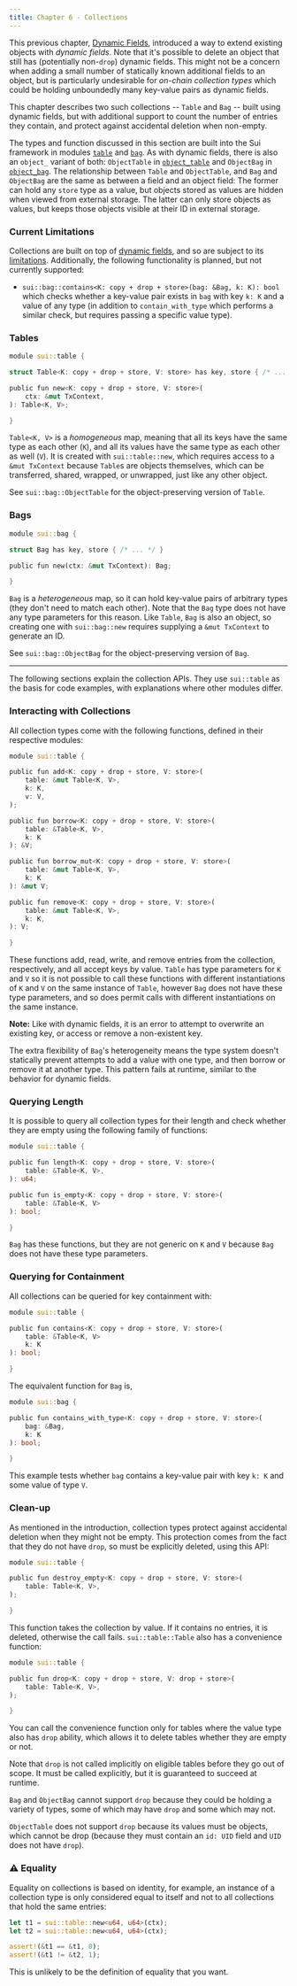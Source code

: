 ```yaml
---
title: Chapter 6 - Collections
---
```


This previous chapter, [Dynamic Fields](ch5-dynamic-fields.md), introduced a way to extend existing objects with *dynamic fields*. Note that it's possible to delete an object that still has (potentially non-`drop`) dynamic fields. This might not be a concern when adding a small number of statically known additional fields to an object, but is particularly undesirable for *on-chain collection types* which could be holding unboundedly many key-value pairs as dynamic fields.

This chapter describes two such collections -- `Table` and `Bag` -- built using dynamic fields, but with additional support to count the number of entries they contain, and protect against accidental deletion when non-empty.

The types and function discussed in this section are built into the Sui framework in modules [`table`](https://github.com/MystenLabs/sui/blob/main/crates/sui-framework/sources/table.move) and [`bag`](https://github.com/MystenLabs/sui/blob/main/crates/sui-framework/sources/bag.move). As with dynamic fields, there is also an `object_` variant of both: `ObjectTable` in [`object_table`](https://github.com/MystenLabs/sui/blob/main/crates/sui-framework/sources/object_table.move) and `ObjectBag` in [`object_bag`](https://github.com/MystenLabs/sui/blob/main/crates/sui-framework/sources/object_bag.move). The relationship between `Table` and `ObjectTable`, and `Bag` and `ObjectBag` are the same as between a field and an object field: The former can hold any `store` type as a value, but objects stored as values are hidden when viewed from external storage. The latter can only store objects as values, but keeps those objects visible at their ID in external storage.

### Current Limitations

Collections are built on top of [dynamic fields](ch5-dynamic-fields.md), and so are subject to its [limitations](ch5-dynamic-fields.md#current-limitations). Additionally, the following functionality is planned, but not currently supported:

- `sui::bag::contains<K: copy + drop + store>(bag: &Bag, k: K): bool` which checks whether a key-value pair exists in `bag` with key `k: K` and a value of any type (in addition to `contain_with_type` which performs a similar check, but requires passing a specific value type).


### Tables

```rust
module sui::table {

struct Table<K: copy + drop + store, V: store> has key, store { /* ... */ }

public fun new<K: copy + drop + store, V: store>(
    ctx: &mut TxContext,
): Table<K, V>;

}
```

`Table<K, V>` is a *homogeneous* map, meaning that all its keys have the same type as each other (`K`), and all its values have the same type as each other as well (`V`). It is created with `sui::table::new`, which requires access to a `&mut TxContext` because `Table`s are objects themselves, which can be transferred, shared, wrapped, or unwrapped, just like any other object.

See `sui::bag::ObjectTable` for the object-preserving version of `Table`.

### Bags

```rust
module sui::bag {

struct Bag has key, store { /* ... */ }

public fun new(ctx: &mut TxContext): Bag;

}
```

`Bag` is a *heterogeneous* map, so it can hold key-value pairs of arbitrary types (they don't need to match each other). Note that the `Bag` type does not have any type parameters for this reason. Like `Table`, `Bag` is also an object, so creating one with `sui::bag::new` requires supplying a `&mut TxContext` to generate an ID.

See `sui::bag::ObjectBag` for the object-preserving version of `Bag`.

---

The following sections explain the collection APIs. They use `sui::table` as the basis for code examples, with explanations where other modules differ.

### Interacting with Collections

All collection types come with the following functions, defined in their respective modules:

```rust
module sui::table {

public fun add<K: copy + drop + store, V: store>(
    table: &mut Table<K, V>,
    k: K,
    v: V,
);

public fun borrow<K: copy + drop + store, V: store>(
    table: &Table<K, V>,
    k: K
): &V;

public fun borrow_mut<K: copy + drop + store, V: store>(
    table: &mut Table<K, V>,
    k: K
): &mut V;

public fun remove<K: copy + drop + store, V: store>(
    table: &mut Table<K, V>,
    k: K,
): V;

}
```

These functions add, read, write, and remove entries from the collection, respectively, and all accept keys by value. `Table` has type parameters for `K` and `V` so it is not possible to call these functions with different instantiations of `K` and `V` on the same instance of `Table`, however `Bag` does not have these type parameters, and so does permit calls with different instantiations on the same instance.

**Note:** Like with dynamic fields, it is an error to attempt to overwrite an existing key, or access or remove a non-existent key.

The extra flexibility of `Bag`'s heterogeneity means the type system doesn't statically prevent attempts to add a value with one type, and then borrow or remove it at another type. This pattern fails at runtime, similar to the behavior for dynamic fields.

### Querying Length

It is possible to query all collection types for their length and check whether they are empty using the following family of functions:

```rust
module sui::table {

public fun length<K: copy + drop + store, V: store>(
    table: &Table<K, V>,
): u64;

public fun is_empty<K: copy + drop + store, V: store>(
    table: &Table<K, V>
): bool;

}
```

`Bag` has these functions, but they are not generic on `K` and `V` because `Bag` does not have these type parameters.

### Querying for Containment

All collections can be queried for key containment with:

```rust
module sui::table {

public fun contains<K: copy + drop + store, V: store>(
    table: &Table<K, V>
    k: K
): bool;

}
```

The equivalent function for `Bag` is,

```rust
module sui::bag {

public fun contains_with_type<K: copy + drop + store, V: store>(
    bag: &Bag,
    k: K
): bool;

}
```

This example tests whether `bag` contains a key-value pair with key `k: K` and some value of type `V`.

### Clean-up

As mentioned in the introduction, collection types protect against accidental deletion when they might not be empty. This protection comes from the fact that they do not have `drop`, so must be explicitly deleted, using this API:

```rust
module sui::table {

public fun destroy_empty<K: copy + drop + store, V: store>(
    table: Table<K, V>,
);

}
```

This function takes the collection by value. If it contains no entries, it is deleted, otherwise the call fails. `sui::table::Table` also has a convenience function:

```rust
module sui::table {

public fun drop<K: copy + drop + store, V: drop + store>(
    table: Table<K, V>,
);

}
```

You can call the convenience function only for tables where the value type also has `drop` ability, which allows it to delete tables whether they are empty or not.

Note that `drop` is not called implicitly on eligible tables before they go out of scope. It must be called explicitly, but it is guaranteed to succeed at runtime.

`Bag` and `ObjectBag` cannot support `drop` because they could be holding a variety of types, some of which may have `drop` and some which may not.

`ObjectTable` does not support `drop` because its values must be objects, which cannot be drop (because they must contain an `id: UID` field and `UID` does not have `drop`).

### :warning: Equality

Equality on collections is based on identity, for example, an instance of a collection type is only considered equal to itself and not to all collections that hold the same entries:

```rust
let t1 = sui::table::new<u64, u64>(ctx);
let t2 = sui::table::new<u64, u64>(ctx);

assert!(&t1 == &t1, 0);
assert!(&t1 != &t2, 1);
```

This is unlikely to be the definition of equality that you want.
